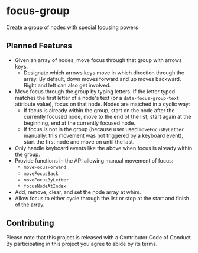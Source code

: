 # focus-group

Create a group of nodes with special focusing powers

## Planned Features

- Given an array of nodes, move focus through that group with arrows keys.
  - Designate which arrows keys move in which direction through the array.
    By default, down moves forward and up moves backward. Right and left
    can also get involved.
- Move focus through the group by typing letters. If the letter typed
  matches the first letter of a node's text (or a `data-focus-group-text`
  attribute value), focus on that node. Nodes are matched in a
  cyclic way:
    - If focus is already within the group, start on the node after
      the currently focused node, move to the end of the list,
      start again at the beginning, end at the currently focused node.
    - If focus is not in the group (because user used `moveFocusByLetter`
      manually: this movement was not triggered by a keyboard event),
      start the first node and move on until the last.
- Only handle keyboard events like the above when focus is already
  within the group.
- Provide functions in the API allowing manual movement of focus:
  - `moveFocusForward`
  - `moveFocusBack`
  - `moveFocusByLetter`
  - `focusNodeAtIndex`
- Add, remove, clear, and set the node array at whim.
- Allow focus to either cycle through the list or stop at the
  start and finish of the array.

## Contributing

Please note that this project is released with a Contributor Code of Conduct.
By participating in this project you agree to abide by its terms.
